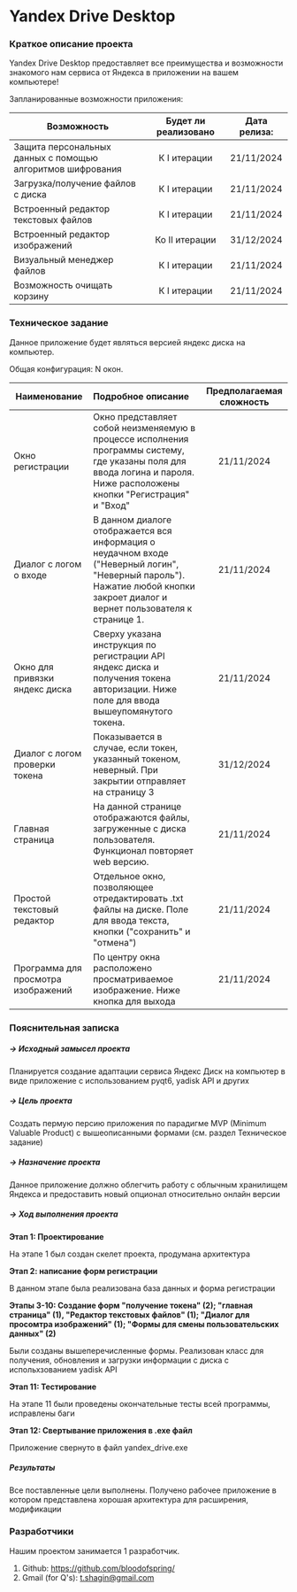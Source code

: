 # Yandex Drive Desktop
### Краткое описание проекта
Yandex Drive Desktop предоставляет все преимущества и возможности знакомого нам сервиса от Яндекса в
приложении на вашем компьютере!

Запланированные возможности приложения:

| Возможность                                                | Будет ли реализовано | Дата релиза: |
|------------------------------------------------------------|:--------------------:|:------------:|
| Защита персональных данных с помощью алгоритмов шифрования |     К I итерации     |  21/11/2024  |
| Загрузка/получение файлов с диска                          |     К I итерации     |  21/11/2024  |
| Встроенный редактор текстовых файлов                       |     К I итерации     |  21/11/2024  |
| Встроенный редактор изображений                            |    Ко II итерации    |  31/12/2024  | 
| Визуальный менеджер файлов                                 |     К I итерации     |  21/11/2024  | 
| Возможность очищать корзину                                |     К I итерации     |  21/11/2024  | 

### Техническое задание
Данное приложение будет являться версией яндекс диска на компьютер.

Общая конфигурация: N окон.

| Наименование                        | Подробное описание                                                                                                                                                            |     Предполагаемая сложность      |
|-------------------------------------|:------------------------------------------------------------------------------------------------------------------------------------------------------------------------------|:---------------------------------:|
| Окно регистрации                    | Окно представляет собой неизменяемую в процессе исполнения программы систему, где указаны поля для ввода логина и пароля. Ниже расположены кнопки "Регистрация" и "Вход"      |            21/11/2024             |
| Диалог с логом о входе              | В данном диалоге отображается вся информация о неудачном входе ("Неверный логин", "Неверный пароль"). Нажатие любой кнопки закроет диалог и вернет пользователя к странице 1. |            21/11/2024             |
| Окно для привязки яндекс диска      | Сверху указана инструкция по регистрации API яндекс диска и получения токена авторизации. Ниже поле для ввода вышеупомянутого токена.                                         |            21/11/2024             |
| Диалог с логом проверки токена      | Показывается в случае, если токен, указанный токеном, неверный. При закрытии отправляет на страницу 3                                                                         |            31/12/2024             | 
| Главная страница                    | На данной странице отображаются файлы, загруженные с диска пользователя. Функционал повторяет web версию.                                                                     |            21/11/2024             | 
| Простой текстовый редактор          | Отдельное окно, позволяющее отредактировать .txt файлы на диске. Поле для ввода текста, кнопки ("сохранить" и "отмена")                                                       |            21/11/2024             | 
| Программа для просмотра изображений | По центру окна расположено просматриваемое изображение. Ниже кнопка для выхода                                                                                                |            21/11/2024             | 


### Пояснительная записка
##### -> Исходный замысел проекта

Планируется создание адаптации сервиса Яндекс Диск на компьютер в виде приложение с использованием pyqt6, yadisk API и других

##### -> Цель проекта

Создать пермую персию приложения по парадигме MVP (Minimum Valuable Product) с вышеописанными формами (см. раздел Техническое задание)

##### -> Назначение проекта

Данное приложение должно облегчить работу с облычным хранилищем Яндекса и предоставить новый опционал относительно онлайн версии

##### -> Ход выполнения проекта

**Этап 1: Проектирование**

На этапе 1 был создан скелет проекта, продумана архитектура

**Этап 2: написание форм регистрации**

В данном этапе была реализована база данных и форма регистрации

**Этапы 3-10: Создание форм "получение токена" (2); "главная страница" (1), "Редактор текстовых файлов" (1); "Диалог для просомтра изображений" (1); "Формы для смены пользовательских данных" (2)**

Были созданы вышеперечисленные формы. Реализован класс для получения, обновления и загрузки информации с диска с испольхзованием yadisk API

**Этап 11: Тестирование**

На этапе 11 были проведены окончательные тесты всей программы, исправлены баги

**Этап 12: Свертывание приложения в .exe файл**

Приложение свернуто в файл yandex_drive.exe

##### Результаты

Все поставленные цели выполнены. Получено рабочее приложение в котором представлена хорошая архитектура для расширения, модификации

### Разработчики
Нашим проектом занимается 1 разработчик.
1. Github: https://github.com/bloodofspring/
2. Gmail (for Q's): t.shagin@gmail.com
